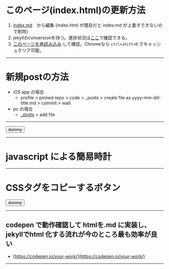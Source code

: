 <link rel="stylesheet" type="text/css" href="/assets/css/styles.css">

# このページ(index.html)の更新方法 
1. [index.md](https://github.com/jamad/jamad.github.io/edit/master/index.md)　から編集 (index.html が既存だと index.md が上書きできないので削除)
1. jekyllのconversionを待つ。進捗状況は[ここ](https://github.com/jamad/jamad.github.io/actions)で確認できる。
1. [このページを再読み込み](https://jamad.github.io/) して確認。Chromeなら `ctrl+shift+R` でキャッシュクリア可能。

---

# 新規postの方法
* iOS app の場合
  * profile > pinned repo > code > _posts > create file as yyyy-mm-dd-title.md > commit > wait
* pc の場合
  * [_posts](https://github.com/jamad/jamad.github.io/tree/master/_posts) > add file

---
<button onclick="copyText()"><span id="str20231225">dummy</span></button>
<script>
var mystr20231225= new Date().toISOString().slice(0, 10) + '-';
document.getElementById("str20231225").innerText =mystr20231225;
function copyText() {
  var textArea = document.createElement("textarea");
  document.body.appendChild(textArea);
  textArea.value = mystr20231225;
  textArea.select();
  document.execCommand("copy");
  document.body.removeChild(textArea);
  alert("copied : " + mystr20231225);
}
</script>

---

# javascript による簡易時計
<p id="tm"></p>
<script>
f=(x)=>String(x).padStart(2,'0');
g=(d=new Date())=>`${f(d.getHours())}:${f(d.getMinutes())}:${f(d.getSeconds())}`;
u=()=>document.getElementById('tm').textContent=g();
setInterval(u,1000);
</script>

---

# CSSタグをコピーするボタン
<button onclick="copyText()"><span id="mystr">dummy</span></button>
<script>
var mystr= '<link rel="stylesheet" type="text/css" href="/assets/css/styles.css">';
document.getElementById("mystr").innerText =mystr;
function copyText() {// テキストエリア追加し、コピー後に削除
  var textArea = document.createElement("textarea");
  document.body.appendChild(textArea);
  textArea.value = mystr;
  textArea.select();
  document.execCommand("copy");
  document.body.removeChild(textArea);
  alert("copied : " + mystr);
}
</script>

---

## codepen で動作確認して htmlを.md に実装し、jekyllでhtml 化する流れが今のところ最も効率が良い
* [https://codepen.io/your-work/](https://codepen.io/your-work/)


---


